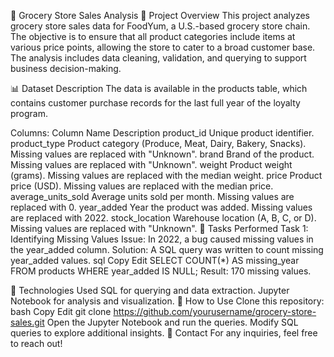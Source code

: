 🛒 Grocery Store Sales Analysis
📌 Project Overview
This project analyzes grocery store sales data for FoodYum, a U.S.-based grocery store chain. The objective is to ensure that all product categories include items at various price points, allowing the store to cater to a broad customer base. The analysis includes data cleaning, validation, and querying to support business decision-making.

📊 Dataset Description
The data is available in the products table, which contains customer purchase records for the last full year of the loyalty program.

Columns:
Column Name	Description
product_id	Unique product identifier.
product_type	Product category (Produce, Meat, Dairy, Bakery, Snacks). Missing values are replaced with "Unknown".
brand	Brand of the product. Missing values are replaced with "Unknown".
weight	Product weight (grams). Missing values are replaced with the median weight.
price	Product price (USD). Missing values are replaced with the median price.
average_units_sold	Average units sold per month. Missing values are replaced with 0.
year_added	Year the product was added. Missing values are replaced with 2022.
stock_location	Warehouse location (A, B, C, or D). Missing values are replaced with "Unknown".
📝 Tasks Performed
Task 1: Identifying Missing Values
Issue: In 2022, a bug caused missing values in the year_added column.
Solution: A SQL query was written to count missing year_added values.
sql
Copy
Edit
SELECT COUNT(*) AS missing_year
FROM products
WHERE year_added IS NULL;
Result: 170 missing values.

🚀 Technologies Used
SQL for querying and data extraction.
Jupyter Notebook for analysis and visualization.
📌 How to Use
Clone this repository:
bash
Copy
Edit
git clone https://github.com/yourusername/grocery-store-sales.git
Open the Jupyter Notebook and run the queries.
Modify SQL queries to explore additional insights.
📩 Contact
For any inquiries, feel free to reach out!

